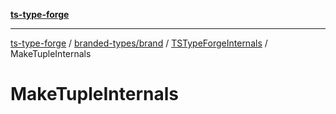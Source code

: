 [**ts-type-forge**](../../../../../README.md)

---

[ts-type-forge](../../../../../README.md) / [branded-types/brand](../../../README.md) / [TSTypeForgeInternals](../README.md) / MakeTupleInternals

# MakeTupleInternals
